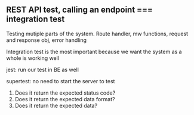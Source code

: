 ## REST API test, calling an endpoint === integration test

Testing mutiple parts of the system. Route handler, mw functions, request and response obj, error handling

Integration test is the most important because we want the system as a whole is working well

jest: run our test in BE as well

supertest: no need to start the server to test

1. Does it return the expected status code?
2. Does it return the expected data format? 
3. Does it return the expected data? 


